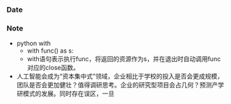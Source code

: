 ### Date


### Note
- python with
	- with func() as s:
	- with语句表示执行func，将返回的资源作为s，并在退出时自动调用func对应的close函数。
- 人工智能会成为“资本集中式”领域，企业相比于学校的投入是否会更成规模，团队是否会更加健壮？值得调研思考。企业的研究型项目会占几何？预测产学研模式的发展。同时存在误区，一旦